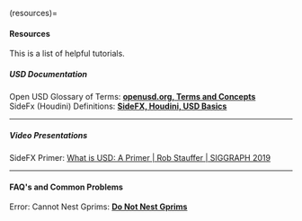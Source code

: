 

(resources)=
#### Resources

This is a list of helpful tutorials.

##### USD Documentation

Open USD Glossary of Terms: 
**[openusd.org, Terms and Concepts](https://openusd.org/release/glossary.html)**\
SideFx (Houdini) Definitions: 
**[SideFX, Houdini, USD Basics](https://www.sidefx.com/docs/houdini/solaris/usd.html)**


---

##### Video Presentations

SideFX Primer: 
[What is USD: A Primer | Rob Stauffer | SIGGRAPH 2019](https://youtu.be/Yp_TRVD3wjQ)

---

#### FAQ's and Common Problems

Error: Cannot Nest Gprims: 
**[Do Not Nest Gprims](https://openusd.org/release/glossary.html#usdglossary-gprim)**


